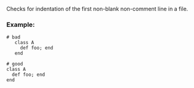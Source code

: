 Checks for indentation of the first non-blank non-comment
line in a file.

### Example:
    # bad
       class A
         def foo; end
       end

    # good
    class A
      def foo; end
    end
